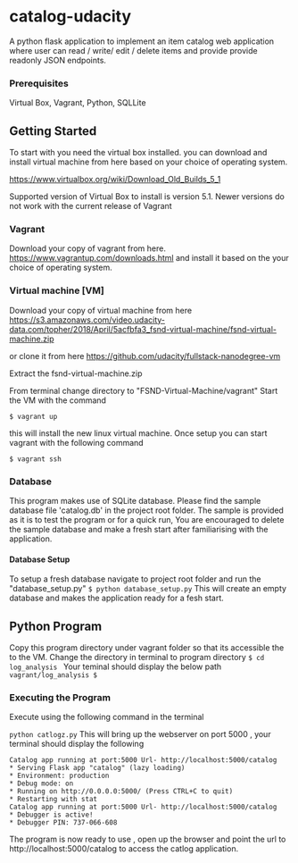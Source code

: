 # catalog-udacity
A python flask application to implement an item catalog web application where user can read / write/ edit / delete items and provide provide readonly JSON endpoints.

### Prerequisites

Virtual Box, Vagrant, Python, SQLLite

## Getting Started
To start with you need the virtual box installed.
you can download and install virtual machine from here based on your choice of operating system.

https://www.virtualbox.org/wiki/Download_Old_Builds_5_1

Supported version of Virtual Box to install is version 5.1. 
Newer versions do not work with the current release of Vagrant

### Vagrant

Download your copy of vagrant from here. 
https://www.vagrantup.com/downloads.html
and install it based on the your choice of operating system.

### Virtual machine [VM]

Download your copy of virtual machine from here 
https://s3.amazonaws.com/video.udacity-data.com/topher/2018/April/5acfbfa3_fsnd-virtual-machine/fsnd-virtual-machine.zip

or clone it from here 
https://github.com/udacity/fullstack-nanodegree-vm

Extract the fsnd-virtual-machine.zip

From terminal change directory to "FSND-Virtual-Machine/vagrant"
Start the VM with the command
 
```$ vagrant up```

this will install the new linux virtual machine.
Once setup you can start vagrant with the following command

```$ vagrant ssh```

### Database
This program makes use of SQLite database. Please find the sample database file 'catalog.db' in the project root folder.
The sample is provided as it is to test the program or for a quick run, You are encouraged to delete the sample database and 
make a fresh start after familiarising with the application.

#### Database Setup 

To setup a fresh database navigate to project root folder and run the "database_setup.py"
 ``` $ python database_setup.py ```
This will create an empty database and makes the application ready for a fesh start.

## Python Program 

Copy this program directory under vagrant folder so that its accessible the to the VM.
Change the directory in terminal to program directory 
```$ cd log_analysis ```
Your teminal should display the below path
``` vagrant/log_analysis $ ```

### Executing the Program

Execute using the following command in the terminal

``` python catlogz.py ```
This will bring up the webserver on port 5000 , your terminal should display the following
 ```
 Catalog app running at port:5000 Url- http://localhost:5000/catalog
 * Serving Flask app "catalog" (lazy loading)
 * Environment: production
 * Debug mode: on
 * Running on http://0.0.0.0:5000/ (Press CTRL+C to quit)
 * Restarting with stat
Catalog app running at port:5000 Url- http://localhost:5000/catalog
 * Debugger is active!
 * Debugger PIN: 737-066-608
 ```
The program is now ready to use , open up the browser and point the url to
http://localhost:5000/catalog to access the catlog application.




